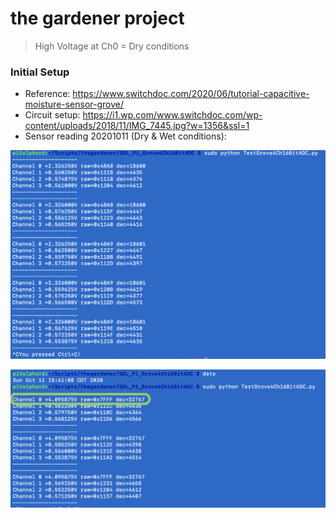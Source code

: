 # the gardener project
>High Voltage at Ch0 = Dry conditions

### Initial Setup
- Reference: https://www.switchdoc.com/2020/06/tutorial-capacitive-moisture-sensor-grove/
- Circuit setup: https://i1.wp.com/www.switchdoc.com/wp-content/uploads/2018/11/IMG_7445.jpg?w=1356&ssl=1
- Sensor reading 20201011 (Dry & Wet conditions): 


![Sensor Reading Dry](https://github.com/bencarpena/alphard-py-iot/blob/main/20201011-soil-capacitance-reading.png)

![Sensor Reading Wet](https://github.com/bencarpena/alphard-py-iot/blob/main/20201011-sensor-read-wet.png)
